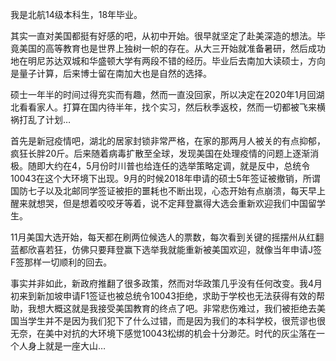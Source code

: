 我是北航14级本科生，18年毕业。

其实一直对美国都挺有好感的吧，从初中开始。很早就坚定了赴美深造的想法。毕竟美国的高等教育也是世界上独树一帜的存在。从大三开始就准备暑研，然后成功地在明尼苏达双城和华盛顿大学有两段不错的经历。毕业后去南加大读硕士，方向是量子计算，后来博士留在南加大也是自然的选择。

硕士一年半的时间过得充实而有趣，然而一直没回家，所以决定在2020年1月回湖北看看家人。打算在国内待半年，找个实习，然后秋季返校，然而一切都被飞来横祸打乱了计划…

首先是新冠疫情吧，湖北的居家封锁非常严格，在家的那两月人被关的有点抑郁，疯狂长胖20斤。后来随着病毒扩散至全球，发现美国在处理疫情的问题上逐渐消极。随即大约在4，5月份时川普也给连任的选举策略定调，就是反中，总统令10043在这个大环境下出现。9月的时候2018年申请的硕士5年签证被撤销，所谓国防七子以及北邮同学签证被拒的噩耗也不断出现，心态开始有点崩溃，每天早上醒来就想哭，但是想着咬咬牙等着，说不定拜登赢得大选会重新欢迎我们中国留学生。

11月美国大选开始，每天都在刷两位候选人的票数，每次看到关键的摇摆州从红翻蓝都欣喜若狂，仿佛只要拜登赢下选举我就能重新被美国欢迎，就像当年申请J签F签那样一切顺利的回去。

事实并非如此，新政府推翻了很多政策，然而对华政策几乎没有任何改变。我4月初来到新加坡申请F1签证也被总统令10043拒绝，求助于学校也无法获得有效的帮助，我想大概这就是我接受美国教育的终点了吧。非常悲伤难过，我们被拒绝去美国当学生并不是因为我们犯下了什么过错，而是因为我们的本科学校，很荒谬也很无奈，在美中对抗的大环境下感觉10043松绑的机会十分渺茫。时代的灰尘落在一个人身上就是一座大山…